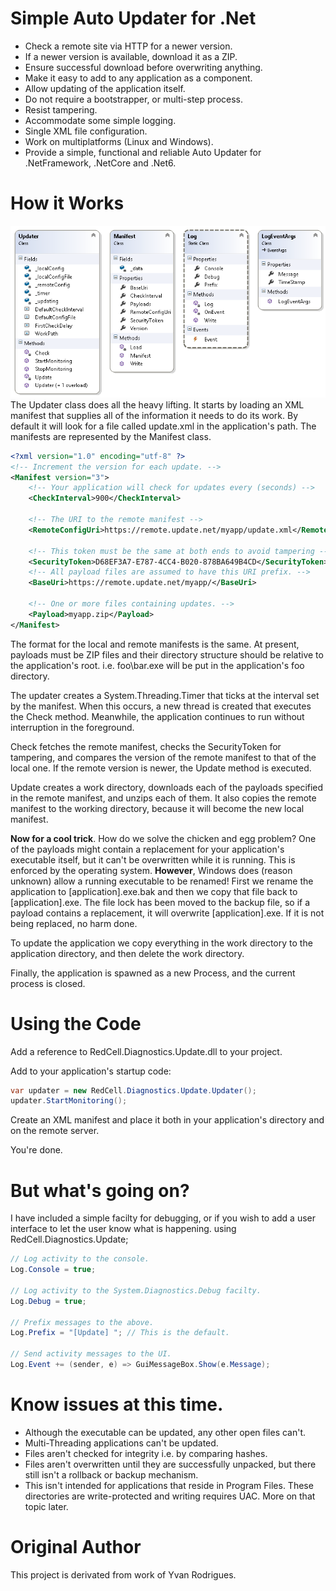 # Simple Auto Updater for .Net
* Check a remote site via HTTP for a newer version.
* If a newer version is available, download it as a ZIP.
* Ensure successful download before overwriting anything.
* Make it easy to add to any application as a component.
* Allow updating of the application itself.
* Do not require a bootstrapper, or multi-step process.
* Resist tampering.
* Accommodate some simple logging.
* Single XML file configuration.
* Work on multiplatforms (Linux and Windows).
* Provide a simple, functional and reliable Auto Updater for .NetFramework, .NetCore and .Net6.

# How it Works
<img src="https://github.com/RodrigoMedeirosRS/SimpleAutoUpdate/blob/master/Readme%20Resources/Update.png" />
The Updater class does all the heavy lifting. It starts by loading an XML manifest that supplies all of the information it needs to do its work. By default it will look for a file called update.xml in the application's path. The manifests are represented by the Manifest class.

```xml
<?xml version="1.0" encoding="utf-8" ?>
<!-- Increment the version for each update. -->
<Manifest version="3">
    <!-- Your application will check for updates every (seconds) -->
    <CheckInterval>900</CheckInterval>

    <!-- The URI to the remote manifest -->
    <RemoteConfigUri>https://remote.update.net/myapp/update.xml</RemoteConfigUri>

    <!-- This token must be the same at both ends to avoid tampering -->
    <SecurityToken>D68EF3A7-E787-4CC4-B020-878BA649B4CD</SecurityToken>
    <!-- All payload files are assumed to have this URI prefix. -->
    <BaseUri>https://remote.update.net/myapp/</BaseUri>

    <!-- One or more files containing updates. -->
    <Payload>myapp.zip</Payload>
</Manifest>
```

The format for the local and remote manifests is the same. At present, payloads must be ZIP files and their directory structure should be relative to the application's root. i.e. foo\bar.exe will be put in the application's foo directory.

The updater creates a System.Threading.Timer that ticks at the interval set by the manifest. When this occurs, a new thread is created that executes the Check method. Meanwhile, the application continues to run without interruption in the foreground.

Check fetches the remote manifest, checks the SecurityToken for tampering, and compares the version of the remote manifest to that of the local one. If the remote version is newer, the Update method is executed.

Update creates a work directory, downloads each of the payloads specified in the remote manifest, and unzips each of them. It also copies the remote manifest to the working directory, because it will become the new local manifest.

<b>Now for a cool trick</b>. How do we solve the chicken and egg problem? One of the payloads might contain a replacement for your application's executable itself, but it can't be overwritten while it is running. This is enforced by the operating system. <b>However</b>, Windows does (reason unknown) allow a running executable to be renamed! First we rename the application to [application].exe.bak and then we copy that file back to [application].exe. The file lock has been moved to the backup file, so if a payload contains a replacement, it will overwrite [application].exe. If it is not being replaced, no harm done.

To update the application we copy everything in the work directory to the application directory, and then delete the work directory.

Finally, the application is spawned as a new Process, and the current process is closed.

# Using the Code

Add a reference to RedCell.Diagnostics.Update.dll to your project.

Add to your application's startup code:

```c#
var updater = new RedCell.Diagnostics.Update.Updater();
updater.StartMonitoring();
```
Create an XML manifest and place it both in your application's directory and on the remote server.

You're done.

# But what's going on?

I have included a simple facilty for debugging, or if you wish to add a user interface to let the user know what is happening.
using RedCell.Diagnostics.Update;

```c#
// Log activity to the console.
Log.Console = true;

// Log activity to the System.Diagnostics.Debug facilty.
Log.Debug = true;

// Prefix messages to the above.
Log.Prefix = "[Update] "; // This is the default.

// Send activity messages to the UI.
Log.Event += (sender, e) => GuiMessageBox.Show(e.Message);
```

# Know issues at this time.
* Although the executable can be updated, any other open files can't.
* Multi-Threading applications can't be updated.
* Files aren't checked for integrity i.e. by comparing hashes.
* Files aren't overwritten until they are successfully unpacked, but there still isn't a rollback or backup mechanism.
* This isn't intended for applications that reside in Program Files. These directories are write-protected and writing requires UAC. More on that topic later.

# Original Author

This project is derivated from work of Yvan Rodrigues.
